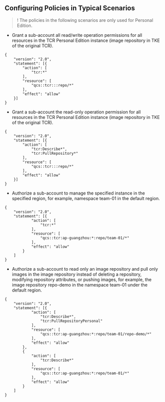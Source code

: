 ## Configuring Policies in Typical Scenarios
>! The policies in the following scenarios are only used for Personal Edition.
>
- Grant a sub-account all read/write operation permissions for all resources in the TCR Personal Edition instance (image repository in TKE of the original TCR).
```
{
	"version": "2.0",
	"statement": [{
		"action": [
			"tcr:*"
		],
		"resource": [
			"qcs::tcr:::repo/*"
		],
		"effect": "allow"
	}]
}
```
- Grant a sub-account the read-only operation permission for all resources in the TCR Personal Edition instance (image repository in TKE of the original TCR).
```
{
	"version": "2.0",
	"statement": [{
		"action": [
			"tcr:Describe*",
			"tcr:PullRepository*"
		],
		"resource": [
			"qcs::tcr:::repo/*"
		],
		"effect": "allow"
	}]
}
```
- Authorize a sub-account to manage the specified instance in the specified region, for example, namespace team-01 in the default region.
```
{
	"version": "2.0",
	"statement": [{
			"action": [
				"tcr:*"
			],
			"resource": [
				"qcs::tcr:ap-guangzhou:*:repo/team-01/*"
			],
			"effect": "allow"
		}
	]
}
```
- Authorize a sub-account to read only an image repository and pull only images in the image repository instead of deleting a repository, modifying repository attributes, or pushing images, for example, the image repository repo-demo in the namespace team-01 under the default region.
```
{
	"version": "2.0",
	"statement": [{
			"action": [
				"tcr:Describe*",
				"tcr:PullRepositoryPersonal"
			],
			"resource": [
				"qcs::tcr:ap-guangzhou:*:repo/team-01/repo-demo/*"
			],
			"effect": "allow"
		},
		{
			"action": [
				"tcr:Describe*"
			],
			"resource": [
				"qcs::tcr:ap-guangzhou:*:repo/team-01/*"
			],
			"effect": "allow"
		}
	]
}
```
